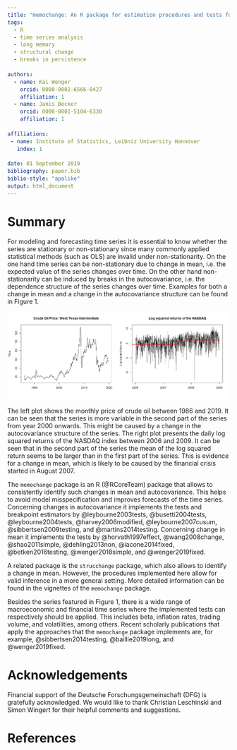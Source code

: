 ```yaml
---
title: "memochange: An R package for estimation procedures and tests for persistent time series"
tags:
  - R
  - time series analysis
  - long memory
  - structural change
  - breaks in persistence

authors:
  - name: Kai Wenger
    orcid: 0000-0002-6566-0427
    affiliation: 1 
  - name: Janis Becker
    orcid: 0000-0001-5104-6330
    affiliation: 1

affiliations:
 - name: Institute of Statistics, Leibniz University Hannover
   index: 1

date: 01 September 2019
bibliography: paper.bib
biblio-style: "apalike"
output: html_document
---
```


# Summary

For modeling and forecasting time series it is essential to know whether the series are stationary or non-stationary since many commonly applied statistical methods (such as OLS) are invalid under non-stationarity. On the one hand time series can be non-stationary due to change in mean, i.e. the expected value of the series changes over time. On the other hand non-stationarity can be induced by breaks in the autocovariance, i.e. the dependence structure of the series changes over time. Examples for both a change in mean and a change in the autocovariance structure can be found in Figure 1. 

![](plot.png)

The left plot shows the monthly price of crude oil between 1986 and 2019. It can be seen that the series is more variable in the second part of the series from year 2000 onwards. This might be caused by a change in the autocovariance structure of the series. The right plot presents the daily log squared returns of the NASDAQ index between 2006 and 2009. It can be seen that in the second part of the series the mean of the log squared return seems to be larger than in the first part of the series. This is evidence for a change in mean, which is likely to be caused by the financial crisis started in August 2007. 

The `memochange` package is an R (@RCoreTeam) package that allows to consistently identify such changes in mean and autocovariance. This helps to avoid model misspecification and improves forecasts of the time series. Concerning changes in autocovariance it implements the tests and breakpoint estimators by @leybourne2003tests, @busetti2004tests, @leybourne2004tests, @harvey2006modified, @leybourne2007cusum,  @sibbertsen2009testing, and @martins2014testing. Concerning change in mean it implements the tests by @horvath1997effect, @wang2008change, @shao2011simple, @dehling2013non, @iacone2014fixed, @betken2016testing, @wenger2018simple, and @wenger2019fixed. 

A related package is the `strucchange` package, which also allows to identify a change in mean. However, the procedures implemented here allow for valid inference in a more general setting. More detailed information can be found in the vignettes of the `memochange` package.

Besides the series featured in Figure 1, there is a wide range of macroeconomic and financial time series where the implemented tests can respectively should be applied. This includes beta, inflation rates, trading volume, and volatilities, among others. Recent scholarly publications that apply the approaches that the `memochange` package implements are, for example, @sibbertsen2014testing, @baillie2019long, and @wenger2019fixed.

# Acknowledgements

Financial support of the Deutsche Forschungsgemeinschaft (DFG) is gratefully acknowledged. We would like to thank Christian Leschinski and Simon Wingert for their helpful comments and suggestions.

# References